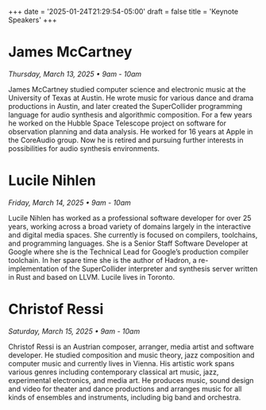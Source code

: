 +++
date = '2025-01-24T21:29:54-05:00'
draft = false
title = 'Keynote Speakers'
+++

# James McCartney

_Thursday, March 13, 2025 • 9am - 10am_

James McCartney studied computer science and electronic music at the University of Texas at Austin. He wrote music for various dance and drama productions in Austin, and later created the SuperCollider programming language for audio synthesis and algorithmic composition. For a few years he worked on the Hubble Space Telescope project on software for observation planning and data analysis. He worked for 16 years at Apple in the CoreAudio group. Now he is retired and pursuing further interests in possibilities for audio synthesis environments.

# Lucile Nihlen

_Friday, March 14, 2025 • 9am - 10am_

Lucile Nihlen has worked as a professional software developer for over 25 years, working across a broad variety of domains largely in the interactive and digital media spaces. She currently is focused on compilers, toolchains, and programming languages. She is a Senior Staff Software Developer at Google where she is the Technical Lead for Google’s production compiler toolchain. In her spare time she is the author of Hadron, a re-implementation of the SuperCollider interpreter and synthesis server written in Rust and based on LLVM. Lucile lives in Toronto.

# Christof Ressi

_Saturday, March 15, 2025 • 9am - 10am_

Christof Ressi is an Austrian composer, arranger, media artist and software developer. He studied composition and music theory, jazz composition and computer music and currently lives in Vienna. His artistic work spans various genres including contemporary classical art music, jazz, experimental electronics, and media art. He produces music, sound design and video for theater and dance productions and arranges music for all kinds of ensembles and instruments, including big band and orchestra.